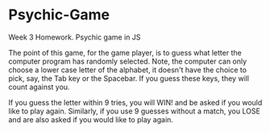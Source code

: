 # Psychic-Game
Week 3 Homework. Psychic game in JS

The point of this game, for the game player, is to guess what letter the computer program has randomly selected. Note, the computer can only choose a lower case letter of the alphabet, it doesn't have the choice to pick, say, the Tab key or the Spacebar. If you guess these keys, they will count against you. 

If you guess the letter within 9 tries, you will WIN! and be asked if you would like to play again. Similarly, if you use 9 guesses without a match, you LOSE and are also asked if you would like to play again. 
